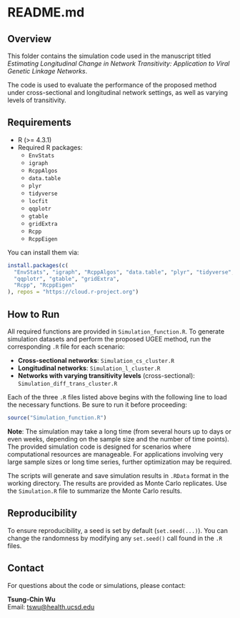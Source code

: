 README.md
================

## Overview

This folder contains the simulation code used in the manuscript titled
*Estimating Longitudinal Change in Network Transitivity: Application to
Viral Genetic Linkage Networks*.

The code is used to evaluate the performance of the proposed method
under cross-sectional and longitudinal network settings, as well as
varying levels of transitivity.

## Requirements

- R (\>= 4.3.1)
- Required R packages:
  - `EnvStats`
  - `igraph`
  - `RcppAlgos`
  - `data.table`
  - `plyr`
  - `tidyverse`
  - `locfit`
  - `qqplotr`
  - `gtable`
  - `gridExtra`
  - `Rcpp`
  - `RcppEigen`

You can install them via:

``` r
install.packages(c(
  "EnvStats", "igraph", "RcppAlgos", "data.table", "plyr", "tidyverse", "locfit",
  "qqplotr", "gtable", "gridExtra",
  "Rcpp", "RcppEigen"
), repos = "https://cloud.r-project.org")
```

## How to Run

All required functions are provided in `Simulation_function.R`. To
generate simulation datasets and perform the proposed UGEE method, run
the corresponding `.R` file for each scenario:

- **Cross-sectional networks**: `Simulation_cs_cluster.R`
- **Longitudinal networks**: `Simulation_l_cluster.R`
- **Networks with varying transitivity levels** (cross-sectional):
  `Simulation_diff_trans_cluster.R`

Each of the three `.R` files listed above begins with the following line
to load the necessary functions. Be sure to run it before proceeding:

``` r
source("Simulation_function.R")
```

**Note**: The simulation may take a long time (from several hours up to
days or even weeks, depending on the sample size and the number of time
points). The provided simulation code is designed for scenarios where
computational resources are manageable. For applications involving very
large sample sizes or long time series, further optimization may be
required.

The scripts will generate and save simulation results in `.RData` format
in the working directory. The results are provided as Monte Carlo
replicates. Use the `Simulation.R` file to summarize the Monte Carlo
results.

## Reproducibility

To ensure reproducibility, a seed is set by default (`set.seed(...)`).
You can change the randomness by modifying any `set.seed()` call found
in the `.R` files.

## Contact

For questions about the code or simulations, please contact:

**Tsung-Chin Wu**  
Email: <tswu@health.ucsd.edu>
